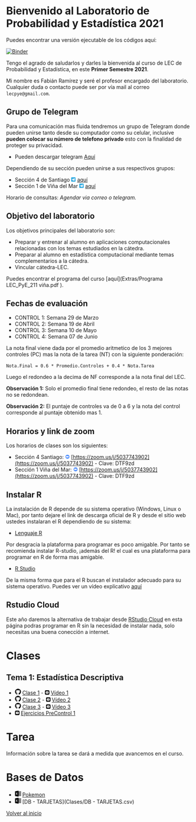 [//]: <> (LECPYE2021-1)
# Bienvenido al Laboratorio de Probabilidad y Estadística 2021

Puedes encontrar una versión ejecutable de los códigos aquí:

[![Binder](https://mybinder.org/badge_logo.svg)](https://mybinder.org/v2/gh/fabimath/LEC-PYE/master?urlpath=lab)

Tengo el agrado de saludarlos y darles la bienvenida al curso de LEC de Probabilidad y Estadística, en este **Primer Semestre 2021**.

Mi nombre es Fabián Ramírez y seré el profesor encargado del laboratorio. Cualquier duda o contacto puede ser por vía mail al correo `lecpye@gmail.com`.

## Grupo de Telegram

Para una comunicación mas fluida tendremos un grupo de Telegram donde pueden unirse tanto desde su computador como su celular, inclusive **pueden colocar su número de telefono privado** esto con la finalidad de proteger su privacidad.
* Pueden descargar telegram [Aquí](https://desktop.telegram.org/)

Dependiendo de su sección pueden unirse a sus respectivos grupos:
*  Sección 4 de Santiago <img src="telegram_logo.svg" alt="drawing" width="12"/> [aquí](https://t.me/joinchat/NIE_k2TmbA1mMWYx)
*  Sección 1 de Viña del Mar <img src="telegram_logo.svg" alt="drawing" width="12"/> [aquí](https://t.me/joinchat/DC4t-62FlUcwY2Vh)

Horario de consultas: _Agendar via correo o telegram._

## Objetivo del laboratorio

Los objetivos principales del laboratorio son:
* Preparar y entrenar al alumno en aplicaciones computacionales relacionadas con los temas estudiados en la cátedra.
* Preparar al alumno en estadística computacional mediante temas complementarios a la cátedra.
* Vincular cátedra-LEC.

Puedes encontrar el programa del curso [aquí](Extras/Programa LEC_PyE_211 viña.pdf ).

## Fechas de evaluación

* CONTROL 1: Semana 29 de Marzo
* CONTROL 2: Semana 19 de Abril
* CONTROL 3: Semana 10 de Mayo 
* CONTROL 4: Semana 07 de Junio

La nota final viene dada por el promedio aritmetico de los 3 mejores controles (PC) mas la nota de la tarea (NT) con la siguiente ponderación:

~~~
Nota.Final = 0.6 * Promedio.Controles + 0.4 * Nota.Tarea
~~~

Luego el redondeo a la decima de NF corresponde a la nota final del LEC.

**Observación 1:** Solo el promedio final tiene redondeo, el resto de las notas no se redondean.

**Observación 2:** El puntaje de controles va de 0 a 6 y la nota del control corresponde al puntaje obtenido mas 1. 

## Horarios y link de zoom
Los horarios de clases son los siguientes:
* Sección 4 Santiago:  <img src="zoom_logo.svg" alt="drawing" width="12"/> [https://zoom.us/j/5037743902](https://zoom.us/j/5037743902) - Clave: DTF9zd
* Sección 1 Viña del Mar:  <img src="zoom_logo.svg" alt="drawing" width="12"/> [https://zoom.us/j/5037743902](https://zoom.us/j/5037743902) - Clave: DTF9zd

## Instalar R

La instalación de R depende de su sistema operativo (Windows, Linux o Mac), por tanto dejare el link de descarga oficial de R y desde el sitio web ustedes instalaran el R dependiendo de su sistema:

* [Lenguaje R](https://cran.dcc.uchile.cl/)

Por desgracia la plataforma para programar es poco amigable. Por tanto se recomienda instalar R-studio, ¡además del R! el cual es una plataforma para programar en R de forma mas amigable.

* [R Studio](https://rstudio.com/products/rstudio/download/)

De la misma forma que para el R buscan el instalador adecuado para su sistema operativo. Puedes ver un vídeo explicativo [aquí](Extras/R_video.mp4)

## Rstudio Cloud

Este año daremos la alternativa de trabajar desde [RStudio Cloud](https://rstudio.cloud/) en esta página podras programar en R sin la necesidad de instalar nada, solo necesitas una buena conección a internet.

# Clases
## Tema 1: Estadística Descriptiva
* <img src="git_logo.svg" alt="drawing" width="16"/> [Clase 1](https://github.com/Fabimath/LEC2021-1/blob/master/Clases/Clase_01.ipynb) - <img src="yt_logo.svg" alt="drawing" width="12"/> [Vídeo 1](https://youtu.be/UKTaUkKN_mQ) 
* <img src="git_logo.svg" alt="drawing" width="16"/> [Clase 2](https://github.com/Fabimath/LEC2021-1/blob/master/Clases/Clase_02.ipynb) - <img src="yt_logo.svg" alt="drawing" width="12"/> [Vídeo 2](https://youtu.be/TlzD6NUfWs0)
* <img src="git_logo.svg" alt="drawing" width="16"/> [Clase 3](https://github.com/Fabimath/LEC2021-1/blob/master/Clases/Clase_03.ipynb) - <img src="yt_logo.svg" alt="drawing" width="12"/> [Vídeo 3](https://youtu.be/W7krZq0AgFw) 
* <img src="yt_logo.svg" alt="drawing" width="12"/> [Ejercicios PreControl 1](https://youtu.be/aTxp1__I5_o)

# Tarea

Información sobre la tarea se dará a medida que avancemos en el curso.

# Bases de Datos

* <img src="excel_logo.svg" alt="drawing" width="16"/> [Pokemon](Clases/pokemon.csv)
* <img src="excel_logo.svg" alt="drawing" width="16"/> [DB - TARJETAS](Clases/DB - TARJETAS.csv)

[Volver al inicio](https://fabimath.github.io/Fabimath/)
